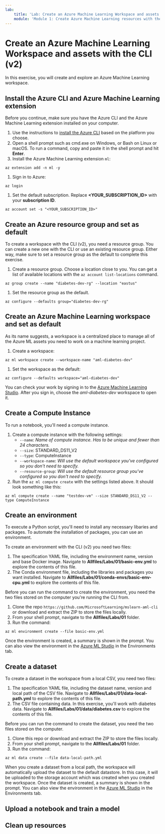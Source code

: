 ```yaml
---
lab:
    title: 'Lab: Create an Azure Machine Learning Workspace and assets with the CLI (v2)'
    module: 'Module 1: Create Azure Machine Learning resources with the CLI (v2)'
---
```


# Create an Azure Machine Learning Workspace and assets with the CLI (v2)

In this exercise, you will create and explore an Azure Machine Learning workspace.

## Install the Azure CLI and Azure Machine Learning extension

Before you continue, make sure you have the Azure CLI and the Azure Machine Learning extension installed on your computer.

1. Use the instructions to [install the Azure CLI](https://docs.microsoft.com/cli/azure/install-azure-cli) based on the platform you choose.
1. Open a shell prompt such as cmd.exe on Windows, or Bash on Linux or macOS. To run a command, copy and paste it in the shell prompt and hit **Enter**.
1. Install the Azure Machine Learning extension `ml`:
```azurecli
az extension add -n ml -y
```
1. Sign in to Azure:
```azurecli
az login
```
1. Set the default subscription. Replace **<YOUR_SUBSCRIPTION_ID>** with your **subscription ID**.
```azurecli
az account set -s "<YOUR_SUBSCRIPTION_ID>"
```

## Create an Azure resource group and set as default

To create a workspace with the CLI (v2), you need a resource group. You can create a new one with the CLI or use an existing resource group. Either way, make sure to set a resource group as the default to complete this exercise.

1. Create a resource group. Choose a location close to you. You can get a list of available locations with the `az account list-locations` command.

```azurecli
az group create --name "diabetes-dev-rg" --location "eastus"
```

1. Set the resource group as the default.

```azurecli
az configure --defaults group="diabetes-dev-rg"
```

## Create an Azure Machine Learning workspace and set as default

As its name suggests, a workspace is a centralized place to manage all of the Azure ML assets you need to work on a machine learning project.

1. Create a workspace:

```azurecli
az ml workspace create --workspace-name "aml-diabetes-dev"
```

1. Set the workspace as the default:

```azurecli
az configure --defaults workspace="aml-diabetes-dev"
```

You can check your work by signing in to the [Azure Machine Learning Studio](https://ml.azure.com). After you sign in, choose the *aml-diabetes-dev* workspace to open it.

## Create a Compute Instance

To run a notebook, you'll need a compute instance.

1. Create a compute instance with the following settings:
    - `--name`: *Name of compute instance. Has to be unique and fewer than 24 characters.*
    - `--size`: STANDARD_DS11_V2
    - `--type`: ComputeInstance
    - `--workspace-name`: *Will use the default workspace you've configured so you don't need to specify.*
    - `--resource-group`: *Will use the default resource group you've configured so you don't need to specify.*
1. Run the `az ml compute create` with the settings listed above. It should look something like this:

```azurecli
az ml compute create --name "testdev-vm" --size STANDARD_DS11_V2 --type ComputeInstance
```

## Create an environment

To execute a Python script, you'll need to install any necessary libaries and packages. To automate the installation of packages, you can use an environment. 

To create an environment with the CLI (v2) you need two files:

1. The specification YAML file, including the environment name, version and base Docker image. Navigate to  **Allfiles/Labs/01/basic-env.yml** to explore the contents of this file.
1. The Conda environment file, including the libraries and packages you want installed. Navigate to **Allfiles/Labs/01/conda-envs/basic-env-cpu.yml** to explore the contents of this file.

Before you can run the command to create the environment, you need the two files stored on the computer you're running the CLI from.

1. Clone the repo `https://github.com/MicrosoftLearning/mslearn-aml-cli` or download and extract the ZIP to store the files locally.
1. From your shell prompt, navigate to the **Allfiles/Labs/01** folder.
1. Run the command:

```azurecli
az ml environment create --file basic-env.yml
```

Once the environment is created, a summary is shown in the prompt. You can also view the environment in the [Azure ML Studio](https://ml.azure.com) in the Environments tab.

## Create a dataset

To create a dataset in the workspace from a local CSV, you need two files:

1. The specification YAML file, including the dataset name, version and local path of the CSV file. Navigate to  **Allfiles/Labs/01/data-local-path.yml** to explore the contents of this file.
1. The CSV file containing data. In this exercise, you'll work with diabetes data. Navigate to **Allfiles/Labs/01/data/diabetes.csv** to explore the contents of this file.

Before you can run the command to create the dataset, you need the two files stored on the computer.

1. Clone this repo or download and extract the ZIP to store the files locally. 
1. From your shell prompt, navigate to the **Allfiles/Labs/01** folder.
1. Run the command:

```azurecli
az ml data create --file data-local-path.yml
```

When you create a dataset from a local path, the workspace will automatically upload the dataset to the default datastore. In this case, it will be uploaded to the storage account which was created when you created the workspace. 
Once the dataset is created, a summary is shown in the prompt. You can also view the environment in the [Azure ML Studio](https://ml.azure.com) in the Environments tab.

## Upload a notebook and train a model

## Clean up resources